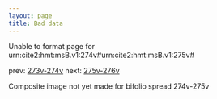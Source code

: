 ```yaml
---
layout: page
title: Bad data
---
```


Unable to format page for urn:cite2:hmt:msB.v1:274v#urn:cite2:hmt:msB.v1:275v#

prev: [273v-274v](../273v-274v/) next: [275v-276v](../275v-276v/)

Composite image not yet made for bifolio spread 274v-275v

